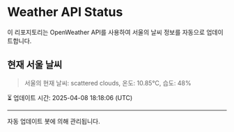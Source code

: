 
# Weather API Status

이 리포지토리는 OpenWeather API를 사용하여 서울의 날씨 정보를 자동으로 업데이트합니다.

## 현재 서울 날씨
> 서울의 현재 날씨: scattered clouds, 온도: 10.85°C, 습도: 48%

⏳ 업데이트 시간: 2025-04-08 18:18:06 (UTC)

---
자동 업데이트 봇에 의해 관리됩니다.

